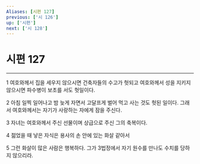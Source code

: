 ```yaml
---
Aliases: [시편 127]
previous: ['시 126']
up: ['시편']
next: ['시 128']
---
```

# 시편 127

***


1 여호와께서 집을 세우지 않으시면 건축자들의 수고가 헛되고 여호와께서 성을 지키지 않으시면 파수병이 보초를 서도 헛일이다. 

2 아침 일찍 일어나고 밤 늦게 자면서 고달프게 벌어 먹고 사는 것도 헛된 일이다. 그래서 여호와께서는 자기가 사랑하는 자에게 잠을 주신다. 

3 자녀는 여호와께서 주신 선물이며 상급으로 주신 그의 축복이다. 

4 젊었을 때 낳은 자식은 용사의 손 안에 있는 화살 같아서 

5 그런 화살이 많은 사람은 행복하다. 그가 3법정에서 자기 원수를 만나도 수치를 당하지 않으리라.
